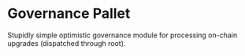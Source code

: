 # Governance Pallet

Stupidly simple optimistic governance module for processing on-chain upgrades (dispatched through root).